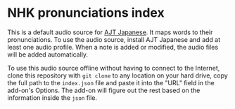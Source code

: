 # NHK pronunciations index

This is a default audio source for [AJT Japanese](https://ankiweb.net/shared/info/1344485230).
It maps words to their pronunciations.
To use the audio source, install AJT Japanese and add at least one audio profile.
When a note is added or modified, the audio files will be added automatically.

To use this audio source offline without having to connect to the Internet,
clone this repository with `git clone` to any location on your hard drive,
copy the full path to the `index.json` file and paste it into the "URL" field in the add-on's Options.
The add-on will figure out the rest based on the information inside the `json` file.
